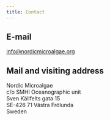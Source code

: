 ```yaml
---
title: Contact
---
```


## E-mail
[info@nordicmicroalgae.org](mailto:info@nordicmicroalgae.org)

## Mail and visiting address
Nordic Microalgae<br />
c/o SMHI Oceanographic unit<br />
Sven Källfelts gata 15<br />
SE-426 71 Västra Frölunda<br />
Sweden
